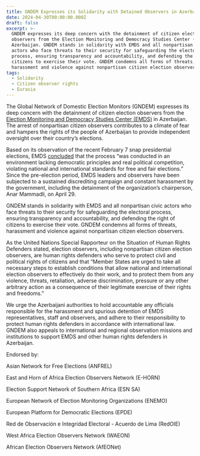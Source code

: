 ```yaml
---
title: GNDEM Expresses its Solidarity with Detained Observers in Azerbaijan
date: 2024-04-30T00:00:00.000Z
draft: false
excerpt: >-
  GNDEM expresses its deep concern with the detainment of citizen election
  observers from the Election Monitoring and Democracy Studies Center (EMDS) in
  Azerbaijan. GNDEM stands in solidarity with EMDS and all nonpartisan civic
  actors who face threats to their security for safeguarding the electoral
  process, ensuring transparency and accountability, and defending the right of
  citizens to exercise their vote. GNDEM condemns all forms of threats,
  harassment and violence against nonpartisan citizen election observers.
tags:
  - Solidarity
  - Citizen observer rights
  - Eurasia
---
```


The Global Network of Domestic Election Monitors (GNDEM) expresses its deep concern with the detainment of citizen election observers from the [Election Monitoring and Democracy Studies Center (EMDS)](https://twitter.com/SMDT_EMDS) in Azerbaijan. The arrest of nonpartisan citizen observers contributes to a climate of fear and hampers the rights of the people of Azerbaijan to provide independent oversight over their country’s elections.

Based on its observation of the recent February 7 snap presidential elections, EMDS [concluded](https://twitter.com/SMDT_EMDS/status/1755585228498727310) that the process “was conducted in an environment lacking democratic principles and real political competition, violating national and international standards for free and fair elections.” Since the pre-election period, EMDS leaders and observers have been subjected to a sustained discrediting campaign and constant harassment by the government, including the detainment of the organization’s chairperson, Anar Mammadli, on April 29.

GNDEM stands in solidarity with EMDS and all nonpartisan civic actors who face threats to their security for safeguarding the electoral process, ensuring transparency and accountability, and defending the right of citizens to exercise their vote. GNDEM condemns all forms of threats, harassment and violence against nonpartisan citizen election observers.

As the United Nations Special Rapporteur on the Situation of Human Rights Defenders stated, election observers, including nonpartisan citizen election observers, are human rights defenders who serve to protect civil and political rights of citizens and that “Member States are urged to take all necessary steps to establish conditions that allow national and international election observers to effectively do their work, and to protect them from any violence, threats, retaliation, adverse discrimination, pressure or any other arbitrary action as a consequence of their legitimate exercise of their rights and freedoms.”

We urge the Azerbaijani authorities to hold accountable any officials responsible for the harassment and spurious detention of EMDS representatives, staff and observers, and adhere to their responsibility to protect human rights defenders in accordance with international law. GNDEM also appeals to international and regional observation missions and institutions to support EMDS and other human rights defenders in Azerbaijan.

Endorsed by:

Asian Network for Free Elections (ANFREL)

East and Horn of Africa Election Observers Network (E-HORN)

Election Support Network of Southern Africa (ESN SA)

European Network of Election Monitoring Organizations (ENEMO)

European Platform for Democratic Elections (EPDE)

Red de Observación e Integridad Electoral - Acuerdo de Lima (RedOIE)

West Africa Election Observers Network (WAEON)

African Election Observers Network (AfEONet)
